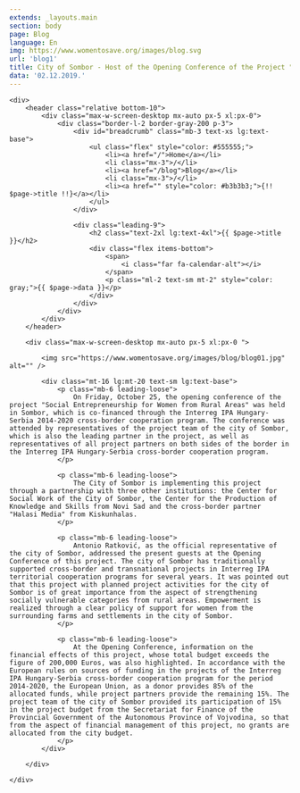 ```yaml
---
extends: _layouts.main
section: body
page: Blog
language: En
img: https://www.womentosave.org/images/blog.svg
url: 'blog1'
title: City of Sombor - Host of the Opening Conference of the Project "Social Entrepreneurship for Women from Rural Areas"
data: '02.12.2019.'            
---
```

    <div>
        <header class="relative bottom-10">
            <div class="max-w-screen-desktop mx-auto px-5 xl:px-0">
                <div class="border-l-2 border-gray-200 p-3">
                    <div id="breadcrumb" class="mb-3 text-xs lg:text-base">
                        <ul class="flex" style="color: #555555;">
                            <li><a href="/">Home</a></li>
                            <li class="mx-3">/</li>
                            <li><a href="/blog">Blog</a></li>
                            <li class="mx-3">/</li>
                            <li><a href="" style="color: #b3b3b3;">{!! $page->title !!}</a></li>
                        </ul>
                    </div>
                        
                    <div class="leading-9">
                        <h2 class="text-2xl lg:text-4xl">{{ $page->title }}</h2>
                        <div class="flex items-bottom">
                            <span>
                                <i class="far fa-calendar-alt"></i>
                            </span>
                            <p class="ml-2 text-sm mt-2" style="color: gray;">{{ $page->data }}</p>
                        </div>
                    </div>
                </div>
            </div>
        </header>

        <div class="max-w-screen-desktop mx-auto px-5 xl:px-0 ">
        
            <img src="https://www.womentosave.org/images/blog/blog01.jpg" alt="" />

            <div class="mt-16 lg:mt-20 text-sm lg:text-base">
                <p class="mb-6 leading-loose">
                    On Friday, October 25, the opening conference of the project "Social Entrepreneurship for Women from Rural Areas" was held in Sombor, which is co-financed through the Interreg IPA Hungary-Serbia 2014-2020 cross-border cooperation program. The conference was attended by representatives of the project team of the city of Sombor, which is also the leading partner in the project, as well as representatives of all project partners on both sides of the border in the Interreg IPA Hungary-Serbia cross-border cooperation program.
                </p>

                <p class="mb-6 leading-loose">
                    The City of Sombor is implementing this project through a partnership with three other institutions: the Center for Social Work of the City of Sombor, the Center for the Production of Knowledge and Skills from Novi Sad and the cross-border partner "Halasi Media" from Kiskunhalas.
                </p>

                <p class="mb-6 leading-loose">
                    Antonio Ratković, as the official representative of the city of Sombor, addressed the present guests at the Opening Conference of this project. The city of Sombor has traditionally supported cross-border and transnational projects in Interreg IPA territorial cooperation programs for several years. It was pointed out that this project with planned project activities for the city of Sombor is of great importance from the aspect of strengthening socially vulnerable categories from rural areas. Empowerment is realized through a clear policy of support for women from the surrounding farms and settlements in the city of Sombor.
                </p>

                <p class="mb-6 leading-loose">
                    At the Opening Conference, information on the financial effects of this project, whose total budget exceeds the figure of 200,000 Euros, was also highlighted. In accordance with the European rules on sources of funding in the projects of the Interreg IPA Hungary-Serbia cross-border cooperation program for the period 2014-2020, the European Union, as a donor provides 85% of the allocated funds, while project partners provide the remaining 15%. The project team of the city of Sombor provided its participation of 15% in the project budget from the Secretariat for Finance of the Provincial Government of the Autonomous Province of Vojvodina, so that from the aspect of financial management of this project, no grants are allocated from the city budget.
                </p>
            </div>
            
        </div>

    </div>




